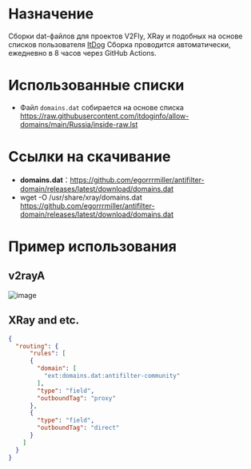 # Назначение

Cборки dat-файлов для проектов V2Fly, XRay и подобных на основе списков пользователя [ItDog](https://github.com/itdoginfo/allow-domains)
Сборка проводится автоматически, ежедневно в 8 часов через GitHub Actions.

# Использованные списки
- Файл ```domains.dat``` собирается на основе списка <https://raw.githubusercontent.com/itdoginfo/allow-domains/main/Russia/inside-raw.lst>

# Ссылки на скачивание

- **domains.dat**：<https://github.com/egorrrmiller/antifilter-domain/releases/latest/download/domains.dat>
- wget -O /usr/share/xray/domains.dat <https://github.com/egorrrmiller/antifilter-domain/releases/latest/download/domains.dat>

# Пример использования

## v2rayA
![image](https://github.com/user-attachments/assets/955e8dde-9d7a-44e3-a0b6-d3f8e5d82a2f)

## XRay and etc.
```json
{
  "routing": {
      "rules": [
      {
        "domain": [
          "ext:domains.dat:antifilter-community"
        ],
        "type": "field",
        "outboundTag": "proxy"
      },
      {
        "type": "field",
        "outboundTag": "direct"
      }
    ]
  }
}
```
